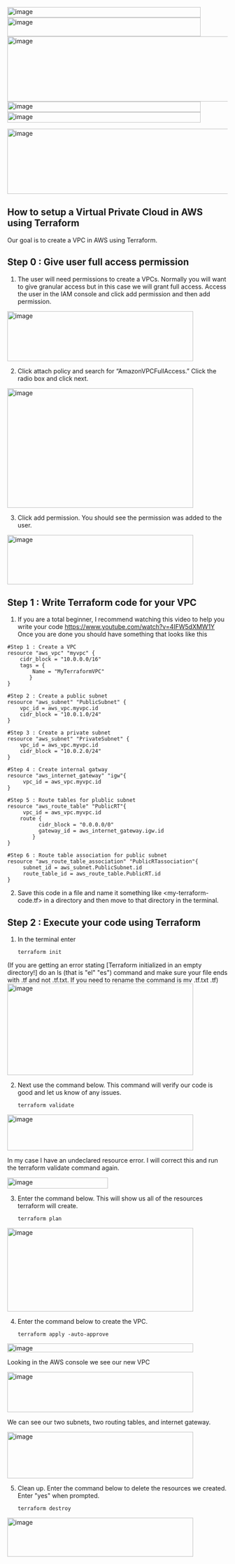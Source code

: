 <img width="442" height="24" alt="image" src="https://github.com/user-attachments/assets/c85afbc3-9bc5-4f81-9fd6-fb04f3a5d017" /><img width="442" height="43" alt="image" src="https://github.com/user-attachments/assets/a86de912-605c-46e2-8ce8-0f86eb8063f3" /><img width="870" height="149" alt="image" src="https://github.com/user-attachments/assets/7eead5e8-b15e-445c-8439-ea13855f8d33" />
<img width="442" height="24" alt="image" src="https://github.com/user-attachments/assets/10d1a359-973d-4efe-93b0-adc51053c3e6" /><img width="442" height="24" alt="image" src="https://github.com/user-attachments/assets/197aa308-8c9b-48f2-96e2-c9042b99cc25" />

<img width="870" height="149" alt="image" src="https://github.com/user-attachments/assets/57b4b62d-0ed2-4f6c-94be-fbccb069a929" />

## How to setup a Virtual Private Cloud in AWS using Terraform

Our goal is to create a VPC in AWS using Terraform.

## Step 0 : Give user full access permission
1. The user will need permissions to create a VPCs. Normally you will want to give granular access but in this case we will grant full access. Access the user in the IAM console and click add permission and then add permission.
<img width="425" height="114" alt="image" src="https://github.com/user-attachments/assets/4ec952da-4d72-4661-8200-f808d1361687" />

2. Click attach policy and search for “AmazonVPCFullAccess.” Click the radio box and click next.
<img width="425" height="273" alt="image" src="https://github.com/user-attachments/assets/0978f808-0a53-4729-a557-39b70cb73f6d" />

3. Click add permission. You should see the permission was added to the user.
<img width="425" height="113" alt="image" src="https://github.com/user-attachments/assets/b597747d-79ca-425a-9f72-382e77314304" />

## Step 1 : Write Terraform code for your VPC
1. If you are a total beginner, I recommend watching this video to help you write your code https://www.youtube.com/watch?v=4IFW5dXMW1Y Once you are done you should have something that looks like this
```
#Step 1 : Create a VPC
resource "aws_vpc" "myvpc" {
    cidr_block = "10.0.0.0/16"
    tags = {
        Name = "MyTerraformVPC"
	   }
}

#Step 2 : Create a public subnet
resource "aws_subnet" "PublicSubnet" {
    vpc_id = aws_vpc.myvpc.id
    cidr_block = "10.0.1.0/24"
}

#Step 3 : Create a private subnet
resource "aws_subnet" "PrivateSubnet" {
    vpc_id = aws_vpc.myvpc.id
    cidr_block = "10.0.2.0/24"
}

#Step 4 : Create internal gatway
resource "aws_internet_gateway" "igw"{
	 vpc_id = aws_vpc.myvpc.id
}

#Step 5 : Route tables for plublic subnet
resource "aws_route_table" "PublicRT"{
	 vpc_id = aws_vpc.myvpc.id
    route {
		  cidr_block = "0.0.0.0/0"
		  gateway_id = aws_internet_gateway.igw.id
		}
}

#Step 6 : Route table association for public subnet
resource "aws_route_table_association" "PublicRTassociation"{
	 subnet_id = aws_subnet.PublicSubnet.id
	 route_table_id = aws_route_table.PublicRT.id
}
```
2. Save this code in a file and name it something like <my-terraform-code.tf> in a directory and then move to that directory in the terminal.

## Step 2 : Execute your code using Terraform
1. In the terminal enter
   ```
   terraform init
   ```
(If you are getting an error stating [Terraform initialized in an empty directory!] do an ls (that is "el" "es") command and make sure your file ends with .tf and not .tf.txt. If you need to rename the command is mv <filename>.tf.txt <filename>.tf)
<img width="425" height="209" alt="image" src="https://github.com/user-attachments/assets/d0670748-644d-4be8-a518-d460d55d416b" />

2. Next use the command below. This command will verify our code is good and let us know of any issues.
   ```
   terraform validate
   ```
<img width="425" height="82" alt="image" src="https://github.com/user-attachments/assets/5edf7428-386a-489b-a096-33dddbd267bc" />

In my case I have an undeclared resource error. I will correct this and run the terraform validate command again.

<img width="230" height="25" alt="image" src="https://github.com/user-attachments/assets/2135e5b0-32a1-4d4b-98ce-7588951aadd0" />

3. Enter the command below. This will show us all of the resources terraform will create.

   ```
   terraform plan
   ```
<img width="425" height="191" alt="image" src="https://github.com/user-attachments/assets/a6ab28e5-4c3c-496c-b061-b26fab97f8f0" />

4. Enter the command below to create the VPC.
   ```
   terraform apply -auto-approve
   ```
<img width="425" height="20" alt="image" src="https://github.com/user-attachments/assets/0f4700d6-4ed1-4505-b0f3-5fdaa16fe7f8" />

Looking in the AWS console we see our new VPC

<img width="425" height="92" alt="image" src="https://github.com/user-attachments/assets/a071cee4-877a-460b-bef5-eba934017caa" />

We can see our two subnets, two routing tables, and internet gateway.

<img width="425" height="106" alt="image" src="https://github.com/user-attachments/assets/2c96b2d3-a862-4b40-9311-f85a6de6fe37" />

5. Clean up. Enter the command below to delete the resources we created. Enter "yes" when prompted.
   ```
   terraform destroy
   ```
<img width="425" height="89" alt="image" src="https://github.com/user-attachments/assets/a8e9d816-1afa-419e-af8c-9329b6cc3d5e" />










